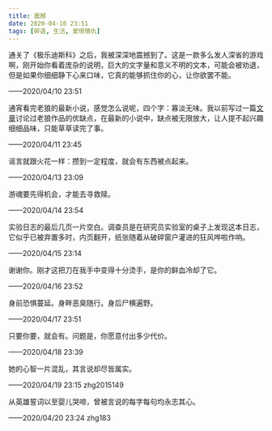 ```yaml
---
title: 震撼
date: 2020-04-10 23:51
tags: [碎语, 生活, 爱恨情仇]
---
```


通关了《极乐迪斯科》之后，我被深深地震撼到了。这是一款多么发人深省的游戏啊，刚开始你看着庞杂的说明，巨大的文字量和意义不明的文本，可能会被劝退，但是如果你细细静下心来口味，它真的能够抓住你的心，让你欲罢不能。

——2020/04/10 23:51

通宵看完老狼的最新小说，感觉怎么说呢，四个字：寡淡无味。我以前写过一篇[文章](https://www.chunqiuyiyu.com/2015/07/a-novel-about-time-travel.html)讨论过老狼作品的优缺点，在最新的小说中，缺点被无限放大，让人提不起兴趣细细品味，只能草草读完了事。

——2020/04/11 23:45

谣言就跟火花一样：攒到一定程度，就会有东西被点起来。

——2020/04/13 23:09

游魂要先得机会，才能去寻救赎。

——2020/04/14 23:54

实验日志的最后几页一片空白。调查员是在研究员实验室的桌子上发现这本日志，它似乎已被弃置多时，内页翻开，纸张随着从破碎窗户灌进的狂风哗啦作响。

——2020/04/15 23:14

谢谢你。刚才这把刀在我手中变得十分烫手，是你的鲜血冷却了它。

——2020/04/16 23:52

身前恐惧蔓延。身畔恶臭随行。身后尸横遍野。

——2020/04/17 23:51

只要你要，就会有。问题是，你愿意付出多少代价。

——2020/04/18 23:39

她的心智一片混乱，其言说却尽皆属实。

——2020/04/19 23:15 zhg2015149

从英雄誓词以至婴儿哭啼，曾被言说的每字每句均永志其心。

——2020/04/20 23:24 zhg183
